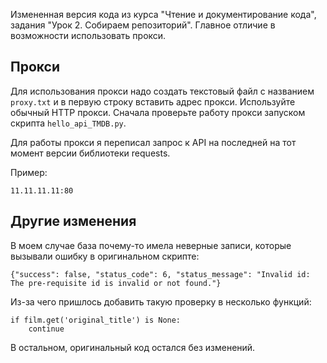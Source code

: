 Измененная версия кода из курса "Чтение и документирование кода", задания "Урок 2. Собираем репозиторий". Главное отличие в возможности использовать прокси.

## Прокси
Для использования прокси надо создать текстовый файл с названием `proxy.txt` и в первую строку вставить адрес прокси. Используйте обычный HTTP прокси. Сначала проверьте работу прокси запуском скрипта `hello_api_TMDB.py`. 

Для работы прокси я переписал запрос к API на последней на тот момент версии библиотеки requests.

Пример:

```
11.11.11.11:80
```

## Другие изменения
В моем случае база почему-то имела неверные записи, которые вызывали ошибку в оригинальном скрипте:

```
{"success": false, "status_code": 6, "status_message": "Invalid id: The pre-requisite id is invalid or not found."}
```

Из-за чего пришлось добавить такую проверку в несколько функций:

```
if film.get('original_title') is None:
    continue
```

В остальном, оригинальный код остался без изменений.
